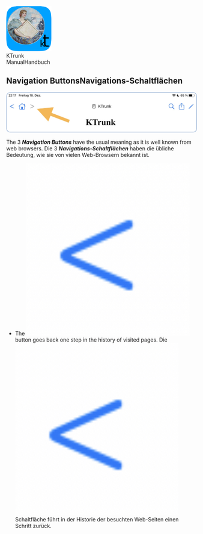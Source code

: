 
<div class="logoRow">
  <div class="logoColumn logoColumnLeft">
    <img src="./../logo120.png">
  </div>
  <div class="logoColumn logoColumnRight">
    <div class="vCentered">
      <div class="logoTitle">KTrunk</div>
      <div class="logoTitle"><span class="en">Manual</span><span class="de">Handbuch</span></div>
    </div>
  </div>
</div>


## <span class="en">Navigation Buttons</span><span class="de">Navigations-Schaltflächen</span>

<img src="NavigationButtons.png" style="border: 2px solid #B0C4DE; border-radius: 10px;">

<span class="en">The 3 ***Navigation Buttons*** have the usual meaning as it is well known from web browsers.</span>
<span class="de">Die 3 ***Navigations-Schaltflächen*** haben die übliche Bedeutung, wie sie von vielen Web-Browsern bekannt ist.</span>

 * <span class="en">The <img src="NavigationButtonBackward.jpg" class="appButton"> button goes back one step in the history of visited pages.</span>
<span class="de">Die <img src="NavigationButtonBackward.jpg" class="appButton"> Schaltfläche führt in der Historie der besuchten Web-Seiten einen Schritt zurück.</span>

<span class="en"></span>
<span class="de"></span>

<span class="en"></span>
<span class="de"></span>

<span class="en"></span>
<span class="de"></span>

<span class="en"></span>
<span class="de"></span>
